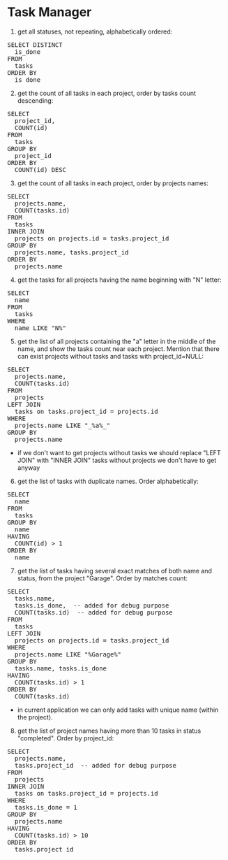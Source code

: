 Task Manager
============

1) get all statuses, not repeating, alphabetically ordered:
<pre>SELECT DISTINCT
  is_done
FROM
  tasks
ORDER BY
  is_done</pre>

2) get the count of all tasks in each project, order by tasks count descending:
<pre>SELECT
  project_id,
  COUNT(id)
FROM
  tasks
GROUP BY
  project_id
ORDER BY
  COUNT(id) DESC</pre>

3) get the count of all tasks in each project, order by projects names:
<pre>SELECT
  projects.name,
  COUNT(tasks.id)
FROM
  tasks
INNER JOIN
  projects on projects.id = tasks.project_id
GROUP BY
  projects.name, tasks.project_id
ORDER BY
  projects.name</pre>

4) get the tasks for all projects having the name beginning with "N" letter:
<pre>SELECT
  name
FROM
  tasks
WHERE
  name LIKE "N%"</pre>

5) get the list of all projects containing the "a" letter in the middle of the name, and show the
tasks count near each project. Mention that there can exist projects without tasks and
tasks with project_id=NULL:
<pre>‬SELECT
  projects.name,
  COUNT(tasks.id)
FROM
  projects
LEFT JOIN
  tasks on tasks.project_id = projects.id
WHERE
  projects.name LIKE "_%a%_"
GROUP BY
  projects.name</pre>

* if we don't want to get projects without tasks we should replace "LEFT JOIN" with "INNER JOIN"
tasks without projects we don't have to get anyway

6) get the list of tasks with duplicate names. Order alphabetically:
<pre>SELECT
  name
FROM
  tasks
GROUP BY
  name
HAVING
  COUNT(id) > 1
ORDER BY
  name</pre>

7) get the list of tasks having several exact matches of both name and status, from the
project "Garage". Order by matches count:
<pre>SELECT
  tasks.name,
  tasks.is_done,  -- added for debug purpose
  COUNT(tasks.id)  -- added for debug purpose
FROM
  tasks
LEFT JOIN
  projects on projects.id = tasks.project_id
WHERE
  projects.name LIKE "%Garage%"
GROUP BY
  tasks.name, tasks.is_done
HAVING
  COUNT(tasks.id) > 1
ORDER BY
  COUNT(tasks.id)</pre>

* in current application we can only add tasks with unique name (within the project).

8) get the list of project names having more than 10 tasks in status "completed". Order by project_id:
<pre>SELECT
  projects.name,
  tasks.project_id  -- added for debug purpose
FROM
  projects
INNER JOIN
  tasks on tasks.project_id = projects.id
WHERE
  tasks.is_done = 1
GROUP BY
  projects.name
HAVING
  COUNT(tasks.id) > 10
ORDER BY
  tasks.project_id</pre>

